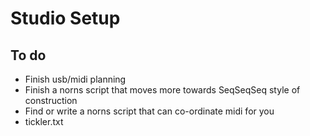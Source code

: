 # Studio Setup

## To do

- Finish usb/midi planning
- Finish a norns script that moves more towards SeqSeqSeq style of construction
- Find or write a norns script that can co-ordinate midi for you
- tickler.txt
